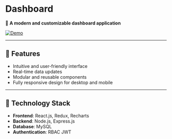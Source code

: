 # Dashboard

🚀 **A modern and customizable dashboard application**

[![Demo](https://img.shields.io/badge/Demo-Available-brightgreen)](https://krustew-dashboard.onrender.com)

---

## 🌟 Features

- Intuitive and user-friendly interface
- Real-time data updates
- Modular and reusable components
- Fully responsive design for desktop and mobile

---

## 🔧 Technology Stack

- **Frontend**: React.js, Redux, Recharts
- **Backend**: Node.js, Express.js
- **Database**: MySQL
- **Authentication**: RBAC JWT
